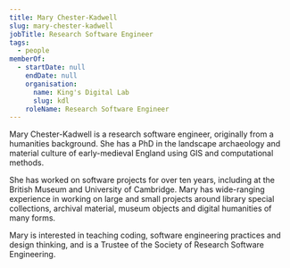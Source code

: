 ```yaml
---
title: Mary Chester-Kadwell
slug: mary-chester-kadwell
jobTitle: Research Software Engineer
tags:
  - people
memberOf:
  - startDate: null
    endDate: null
    organisation:
      name: King's Digital Lab
      slug: kdl
    roleName: Research Software Engineer
---
```


Mary Chester-Kadwell is a research software engineer, originally from a humanities background. She has a PhD in the landscape archaeology and material culture of early-medieval England using GIS and computational methods.

She has worked on software projects for over ten years, including at the British Museum and University of Cambridge. Mary has wide-ranging experience in working on large and small projects around library special collections, archival material, museum objects and digital humanities of many forms.

Mary is interested in teaching coding, software engineering practices and design thinking, and is a Trustee of the Society of Research Software Engineering.
